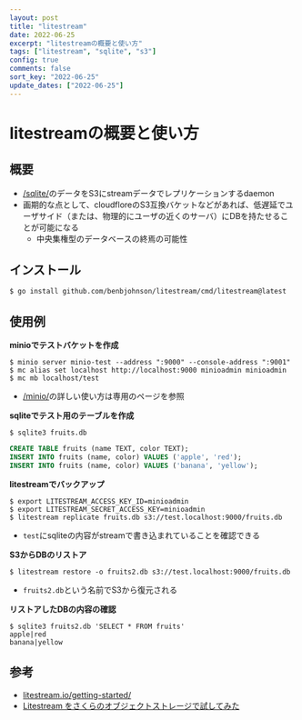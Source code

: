 ```yaml
---
layout: post
title: "litestream"
date: 2022-06-25
excerpt: "litestreamの概要と使い方"
tags: ["litestream", "sqlite", "s3"]
config: true
comments: false
sort_key: "2022-06-25"
update_dates: ["2022-06-25"]
---
```


# litestreamの概要と使い方

## 概要
 - [/sqlite/](/sqlite/)のデータをS3にstreamデータでレプリケーションするdaemon
 - 画期的な点として、cloudfloreのS3互換バケットなどがあれば、低遅延でユーザサイド（または、物理的にユーザの近くのサーバ）にDBを持たせることが可能になる
   - 中央集権型のデータベースの終焉の可能性

## インストール

```console
$ go install github.com/benbjohnson/litestream/cmd/litestream@latest
```

## 使用例

**minioでテストバケットを作成**
```console
$ minio server minio-test --address ":9000" --console-address ":9001"
$ mc alias set localhost http://localhost:9000 minioadmin minioadmin
$ mc mb localhost/test
```
 - [/minio/](/minio/)の詳しい使い方は専用のページを参照

**sqliteでテスト用のテーブルを作成**
```console
$ sqlite3 fruits.db
```

```sql
CREATE TABLE fruits (name TEXT, color TEXT);
INSERT INTO fruits (name, color) VALUES ('apple', 'red');
INSERT INTO fruits (name, color) VALUES ('banana', 'yellow');
```

**litestreamでバックアップ**
```console
$ export LITESTREAM_ACCESS_KEY_ID=minioadmin
$ export LITESTREAM_SECRET_ACCESS_KEY=minioadmin
$ litestream replicate fruits.db s3://test.localhost:9000/fruits.db
```
 - `test`にsqliteの内容がstreamで書き込まれていることを確認できる

**S3からDBのリストア**
```console
$ litestream restore -o fruits2.db s3://test.localhost:9000/fruits.db
```
 - `fruits2.db`という名前でS3から復元される

**リストアしたDBの内容の確認**
```console
$ sqlite3 fruits2.db 'SELECT * FROM fruits'
apple|red
banana|yellow
```

## 参考
 - [litestream.io/getting-started/](https://litestream.io/getting-started/)
 - [Litestream をさくらのオブジェクトストレージで試してみた](https://qiita.com/hnakamur/items/d07e47e6d063bcecf703)

